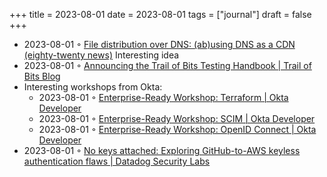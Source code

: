 +++
title = 2023-08-01
date = 2023-08-01
tags = ["journal"]
draft = false
+++

-   2023-08-01 ◦ [File distribution over DNS: (ab)using DNS as a CDN (eighty-twenty news)](https://eighty-twenty.org/2023/07/31/dns-as-a-cdn)
    Interesting idea
-   2023-08-01 ◦ [Announcing the Trail of Bits Testing Handbook | Trail of Bits Blog](https://blog.trailofbits.com/2023/07/26/announcing-the-trail-of-bits-testing-handbook/)
-   Interesting workshops from Okta:
    -   2023-08-01 ◦ [Enterprise-Ready Workshop: Terraform | Okta Developer](https://developer.okta.com/blog/2023/07/28/terraform-workshop)
    -   2023-08-01 ◦ [Enterprise-Ready Workshop: SCIM | Okta Developer](https://developer.okta.com/blog/2023/07/28/scim-workshop)
    -   2023-08-01 ◦ [Enterprise-Ready Workshop: OpenID Connect | Okta Developer](https://developer.okta.com/blog/2023/07/28/oidc_workshop)
-   2023-08-01 ◦ [No keys attached: Exploring GitHub-to-AWS keyless authentication flaws | Datadog Security Labs](https://securitylabs.datadoghq.com/articles/exploring-github-to-aws-keyless-authentication-flaws/)

